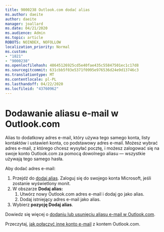 ```yaml
---
title: 9000238 Outlook.com dodać alias
ms.author: daeite
author: daeite
manager: joallard
ms.date: 04/21/2020
ms.audience: Admin
ms.topic: article
ROBOTS: NOINDEX, NOFOLLOW
localization_priority: Normal
ms.custom:
- "1821"
- "9000238"
ms.openlocfilehash: 48645126925cd5e40fae435c55847501ec1c17d8
ms.sourcegitcommit: 631cbb5f03e5371f0995e976536d24e9d13746c3
ms.translationtype: MT
ms.contentlocale: pl-PL
ms.lasthandoff: 04/22/2020
ms.locfileid: "43760962"
---
```

# <a name="add-an-email-alias-in-outlookcom"></a>Dodawanie aliasu e-mail w Outlook.com

Alias to dodatkowy adres e-mail, który używa tego samego konta, listy kontaktów i ustawień konta, co podstawowy adres e-mail. Możesz wybrać adres e-mail, z którego chcesz wysyłać pocztę, i możesz zalogować się na swoje konto Outlook.com za pomocą dowolnego aliasu — wszystkie używają tego samego hasła.

Aby dodać adres e-mail:

1. Przejdź do [dodaj alias](https://go.microsoft.com/fwlink/p/?linkid=864833). Zaloguj się do swojego konta Microsoft, jeśli zostanie wyświetlony monit.
2. W obszarze **Dodaj alias:**
    1. Utwórz nowy Outlook.com adres e-mail i dodaj go jako alias.
    2. Dodaj istniejący adres e-mail jako alias.
3. Wybierz **pozycję Dodaj alias**.

Dowiedz się więcej o [dodaniu lub usunięciu aliasu e-mail w Outlook.com](https://support.office.com/article/459b1989-356d-40fa-a689-8f285b13f1f2?wt.mc_id=Office_Outlook_com_Alchemy).  

Przeczytaj, [jak połączyć inne konto e-mail](https://support.office.com/article/c5224df4-5885-4e79-91ba-523aa743f0ba?wt.mc_id=Office_Outlook_com_Alchemy) z kontem Outlook.com.